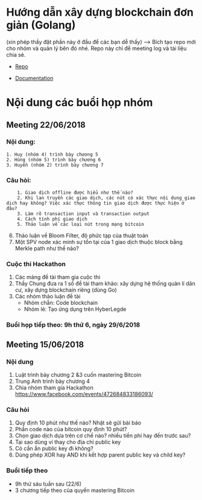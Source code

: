 # Hướng dẫn xây dựng blockchain đơn giản (Golang)

(xin phép thầy đặt phần này ở đầu để các bạn dễ thấy)
--> Bích tạo repo mới cho nhóm và quản lý bên đó nhé. Repo này chỉ để meeting log và tài liệu chia sẻ.

* [Repo](https://github.com/Jeiwan/blockchain_go)

* [Documentation](https://jeiwan.cc/posts/building-blockchain-in-go-part-1/)

# Nội dung các buổi họp nhóm
  
## Meeting 22/06/2018

### Nội dung:
    1. Huy (nhóm 4) trình bày chương 5
    2. Hùng (nhóm 5) trình bày chương 6
    3. Huyền (nhóm 2) trình bày chương 7

### Câu hỏi:
        1. Giao dịch offline được hiểu như thế nào?
        2. Khi lan truyền các giao dịch, các nút có xác thực nội dung giao dịch hay không? Việc xác thực thông tin giao dịch được thực hiện ở đâu?
        3. Làm rõ transaction input và transaction output
        4. Cách tính phí giao dịch
        5. Thảo luận về các loại nút trong mạng bitcoin
  6. Thảo luận về Bloom Filter, độ phức tạp của thuật toán
  7. Một SPV node xác minh sự tồn tại của 1 giao dịch thuộc block bằng Merkle path như thế nào?

### Cuộc thi Hackathon
  1. Các mảng đề tài tham gia cuộc thi
  2. Thầy Chung đưa ra 1 số đề tài tham khảo: xây dựng hệ thống quản lí dân cư, xây dựng blockchain riêng (dùng Go)
  3. Các nhóm thảo luận đề tài
      - Nhóm chẵn: Code blockchain
      - Nhóm lẻ: Tạo ứng dụng trên HyberLegde

### Buổi họp tiếp theo: 9h thứ 6, ngày 29/6/2018

## Meeting 15/06/2018

### Nội dung
1. Luật trình bày chương 2 &3 cuốn mastering Bitcoin
2. Trung Anh trình bày chương 4
3. Chia nhóm tham gia Hackathon https://www.facebook.com/events/472684833186093/

### Câu hỏi
1. Quy định 10 phút như thế nào? Nhật sẽ gửi bài báo
2. Phần code nào của bitcoin quy định 10 phút? 
3. Chọn giao dịch dựa trên cơ chế nào? nhiều tiền phí hay đến trước sau?
4. Tại sao dùng ví thay cho địa chỉ public key
5. Có cần ẩn public key đi không?
6. Dùng phép XOR hay AND khi kết hợp parent public key và child key?

### Buổi tiếp theo
+ 9h thứ sáu tuần sau (22/6)
+ 3 chương tiếp theo của quyển mastering Bitcoin
